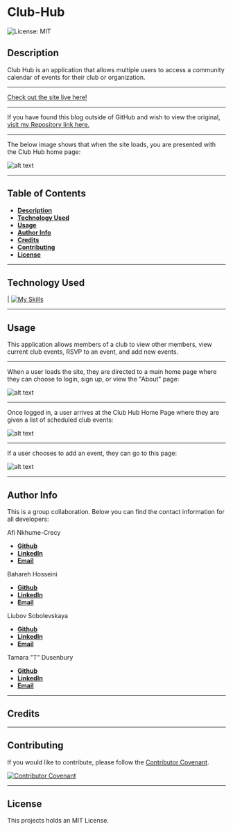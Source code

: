 # Club-Hub
![License: MIT](https://img.shields.io/badge/License-MIT-yellow.svg)

## Description 

Club Hub is an application that allows multiple users to access a community calendar of events for their club or organization.

--------------------------------------------------------------

[Check out the site live here!]()

---------------------------------------------------------------

If you have found this blog outside of GitHub and wish to view the original, [visit my Repository link here.]()


--------------------------------------------------------------

The below image shows that when the site loads, you are presented with the Club Hub home page:


![alt text]()


----------------------------------------------------------------------

## Table of Contents

  - [**Description**](#description)
  - [**Technology Used**](#description)
  - [**Usage**](#usage)
  - [**Author Info**](#author-info)
  - [**Credits**](#credits)
  - [**Contributing**](#contributing)
  - [**License**](#license)


---------------------------------------------------------------

## Technology Used 

| [![My Skills](https://skillicons.dev/icons?i=apollo,babel,bootstrap,discord,express,github,graphql,heroku,html,js,jquery,mongodb,mysql,nodejs,react,vscode,webpack&theme=light)](https://skillicons.dev) 

--------------------------------------------------------------

## Usage 

This application allows members of a club to view other members, view current club events, RSVP to an event, and add new events. 

*************
When a user loads the site, they are directed to a main home page where they can choose to login, sign up, or view the "About" page:

![alt text]()

****************
Once logged in, a user arrives at the Club Hub Home Page where they are given a list of scheduled club events:

![alt text]()

*****************
If a user chooses to add an event, they can go to this page:

![alt text]()

------------------------------------------------------------------

## Author Info
This is a group collaboration. Below you can find the contact information for all developers:

Afi Nkhume-Crecy
- [**Github**](https://github.com/AFICRECY)
- [**LinkedIn**](https://www.linkedin.com/in/afi-nkhume-crecy-932862128/)
- [**Email**](mailto:aficrecy@gmail.com)


Bahareh Hosseini
- [**Github**](https://github.com/Bhmerir)
- [**LinkedIn**](https://www.linkedin.com/in/bahareh-hosseini-86a43453/)
- [**Email**](mailto:mer_ir@yahoo.com)


Liubov Sobolevskaya
- [**Github**](https://github.com/LiubovSobolevskaya)
- [**LinkedIn**](https://www.linkedin.com/in/liubov-sobolevskaya/)
- [**Email**](mailto:lubava39@gmail.com)

Tamara "T" Dusenbury
  
- [**Github**](https://github.com/tdusenbury)
- [**LinkedIn**](https://linkedin.com/in/tamara-dusenbury-02ab8591)
- [**Email**](mailto:tamara.dusenbury@gmail.com)




------------------------------------------------------------
## Credits



-----------------------------------------------------------------

## Contributing

If you would like to contribute, please follow the [Contributor Covenant](https://www.contributor-covenant.org/).

[![Contributor Covenant](https://img.shields.io/badge/Contributor%20Covenant-2.1-4baaaa.svg)](code_of_conduct.md)

----------------------------------------------------------------------

## License

This projects holds an MIT License.
